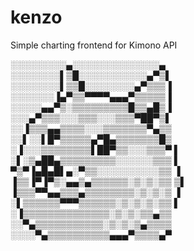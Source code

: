kenzo
=====
Simple charting frontend for Kimono API

░░░░░░░░░▄░░░░░░░░░░░░░░▄
░░░░░░░░▌▒█░░░░░░░░░░░▄▀▒▌
░░░░░░░░▌▒▒█░░░░░░░░▄▀▒▒▒▐
░░░░░░░▐▄▀▒▒▀▀▀▀▄▄▄▀▒▒▒▒▒▐
░░░░░▄▄▀▒░▒▒▒▒▒▒▒▒▒█▒▒▄█▒▐
░░░▄▀▒▒▒░░░▒▒▒░░░▒▒▒▀██▀▒▌
░░▐▒▒▒▄▄▒▒▒▒░░░▒▒▒▒▒▒▒▀▄▒▒
░░▌░░▌█▀▒▒▒▒▒▄▀█▄▒▒▒▒▒▒▒█▒
░▐░░░▒▒▒▒▒▒▒▒▌██▀▒▒░░░▒▒▒▀ ▌
░▌░▒▄██▄▒▒▒▒▒▒▒▒▒░░░░░░▒▒▒ ▌
▀▒▀▐▄█▄█▌▄░▀▒▒░░░░░░░░░░▒▒ ▐
▐▒▒▐▀▐▀▒░▄▄▒▄▒▒▒▒▒▒░▒░▒░▒▒ ▒▌
▐▒▒▒▀▀▄▄▒▒▒▄▒▒▒▒▒▒▒▒░▒░▒░▒ ▐
░▌▒▒▒▒▒▒▀▀▀▒▒▒▒▒▒░▒░▒░▒░▒▒ ▌
░▐▒▒▒▒▒▒▒▒▒▒▒▒▒▒░▒░▒░▒▒▄▒▒
░░▀▄▒▒▒▒▒▒▒▒▒▒▒░▒░▒░▒▄▒▒▒▒
░░░░▀▄▒▒▒▒▒▒▒▒▒▒▄▄▄▀▒▒▒▒▄▀
